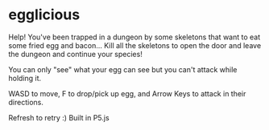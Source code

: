 # egglicious
Help! You've been trapped in a dungeon by some skeletons that want to eat some fried egg and bacon... 
Kill all the skeletons to open the door and leave the dungeon and continue your species! 

You can only "see" what your egg can see but you can't attack while holding it.   

WASD to move, F to drop/pick up egg, and Arrow Keys to attack in their directions. 

Refresh to retry :)  Built in P5.js
